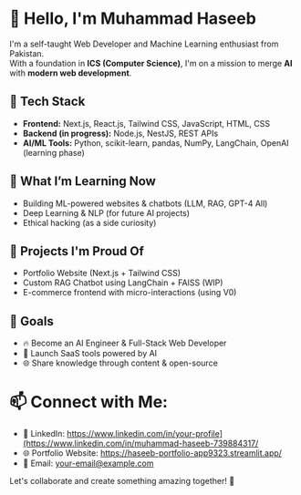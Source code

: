 # 👋 Hello, I'm Muhammad Haseeb

I'm a self-taught Web Developer and Machine Learning enthusiast from Pakistan.  
With a foundation in **ICS (Computer Science)**, I'm on a mission to merge **AI** with **modern web development**.

## 🔧 Tech Stack
- **Frontend:** Next.js, React.js, Tailwind CSS, JavaScript, HTML, CSS  
- **Backend (in progress):** Node.js, NestJS, REST APIs  
- **AI/ML Tools:** Python, scikit-learn, pandas, NumPy, LangChain, OpenAI (learning phase)

## 🧠 What I’m Learning Now
- Building ML-powered websites & chatbots (LLM, RAG, GPT-4 All)
- Deep Learning & NLP (for future AI projects)
- Ethical hacking (as a side curiosity)

## 🌟 Projects I'm Proud Of
- Portfolio Website (Next.js + Tailwind CSS)
- Custom RAG Chatbot using LangChain + FAISS (WIP)
- E-commerce frontend with micro-interactions (using V0)

## 🎯 Goals
- 🔥 Become an AI Engineer & Full-Stack Web Developer  
- 🚀 Launch SaaS tools powered by AI  
- 🌐 Share knowledge through content & open-source


# 📫 Connect with Me:

- 💼 LinkedIn: https://www.linkedin.com/in/your-profile](https://www.linkedin.com/in/muhammad-haseeb-739884317/
- 🌐 Portfolio Website: https://haseeb-portfolio-app9323.streamlit.app/
- 📧 Email: [your-email@example.com](muhammadhaseeb9323@gmail.com)

Let's collaborate and create something amazing together! 🚀

